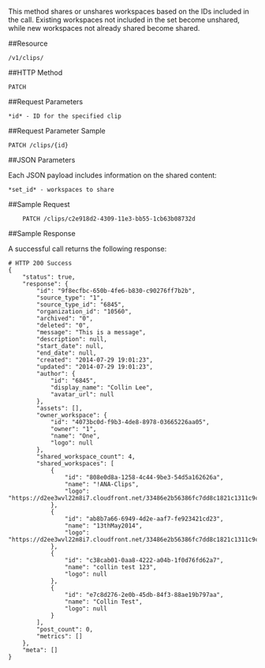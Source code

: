 This method shares or unshares workspaces based on the IDs included in the call. Existing workspaces not included in the set become unshared, while new workspaces not already shared become shared.

##Resource

	/v1/clips/

##HTTP Method

	PATCH

##Request Parameters

	*id* - ID for the specified clip

##Request Parameter Sample

	PATCH /clips/{id}

##JSON Parameters

Each JSON payload includes information on the shared content:

	*set_id* - workspaces to share

##Sample Request
```
	PATCH /clips/c2e918d2-4309-11e3-bb55-1cb63b08732d
```

##Sample Response

A successful call returns the following response:
```
# HTTP 200 Success
{
    "status": true,
    "response": {
        "id": "9f8ecfbc-650b-4fe6-b830-c90276ff7b2b",
        "source_type": "1",
        "source_type_id": "6845",
        "organization_id": "10560",
        "archived": "0",
        "deleted": "0",
        "message": "This is a message",
        "description": null,
        "start_date": null,
        "end_date": null,
        "created": "2014-07-29 19:01:23",
        "updated": "2014-07-29 19:01:23",
        "author": {
            "id": "6845",
            "display_name": "Collin Lee",
            "avatar_url": null
        },
        "assets": [],
        "owner_workspace": {
            "id": "4073bc0d-f9b3-4de8-8978-03665226aa05",
            "owner": "1",
            "name": "One",
            "logo": null
        },
        "shared_workspace_count": 4,
        "shared_workspaces": [
            {
                "id": "808e0d8a-1258-4c44-9be3-54d5a162626a",
                "name": "!ANA-Clips",
                "logo": "https://d2ee3wvl22m8i7.cloudfront.net/33486e2b56386fc7dd8c1821c1311c9c7de21619/w/imgs/1403795296331_339539_10150424222266583_1907745049_o.jpg"
            },
            {
                "id": "ab8b7a66-6949-4d2e-aaf7-fe923421cd23",
                "name": "13thMay2014",
                "logo": "https://d2ee3wvl22m8i7.cloudfront.net/33486e2b56386fc7dd8c1821c1311c9c7de21619/w/imgs/1403291121206_2ndgoal.gif"
            },
            {
                "id": "c38cab01-0aa8-4222-a04b-1f0d76fd62a7",
                "name": "collin test 123",
                "logo": null
            },
            {
                "id": "e7c8d276-2e0b-45db-84f3-88ae19b797aa",
                "name": "Collin Test",
                "logo": null
            }
        ],
        "post_count": 0,
        "metrics": []
    },
    "meta": []
}
```
